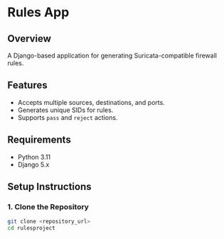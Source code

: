 # Rules App

## Overview
A Django-based application for generating Suricata-compatible firewall rules.

## Features
- Accepts multiple sources, destinations, and ports.
- Generates unique SIDs for rules.
- Supports `pass` and `reject` actions.

## Requirements
- Python 3.11
- Django 5.x

## Setup Instructions

### 1. Clone the Repository
```bash
git clone <repository_url>
cd rulesproject

